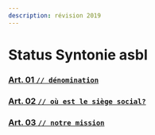 ```yaml
---
description: révision 2019
---
```


# Status Syntonie asbl

### [**Art. 01 `// dénomination`**](titre-i-denomination-siege-social.md#art-01-denomination)

### [**Art. 02 `// où est le siège social?`**](titre-i-denomination-siege-social.md#art-02-ou-est-le-siege-social)

### [**Art. 03 `// notre mission`**](titre-ii-objet-duree.md#art-03-notre-mission)

